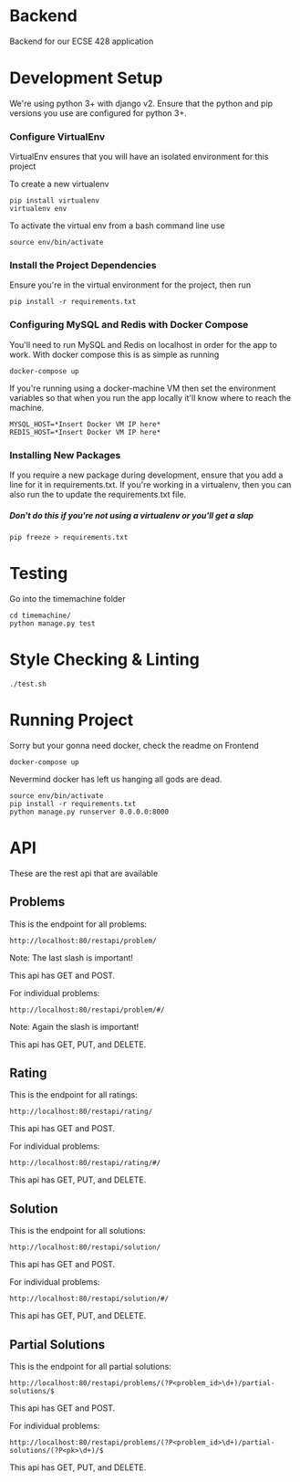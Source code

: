 # Backend
Backend for our ECSE 428 application

# Development Setup
We're using python 3+ with django v2. 
Ensure that the python and pip versions you use are configured 
for python 3+.

### Configure VirtualEnv
VirtualEnv ensures that you will have an isolated environment for this project

To create a new virtualenv
```
pip install virtualenv
virtualenv env
```

To activate the virtual env from a bash command line use
```
source env/bin/activate
```

### Install the Project Dependencies

Ensure you're in the virtual environment for the project, then run
```
pip install -r requirements.txt
```

### Configuring MySQL and Redis with Docker Compose

You'll need to run MySQL and Redis on localhost in order for the app to work. With docker compose this is as simple as running
```
docker-compose up
```

If you're running using a docker-machine VM then set the environment variables so that when you run the app locally
it'll know where to reach the machine.
```
MYSQL_HOST=*Insert Docker VM IP here*
REDIS_HOST=*Insert Docker VM IP here*
```

### Installing New Packages

If you require a new package during development, ensure that you add a line for it in requirements.txt. 
If you're working in a virtualenv, then you can also run the to update the requirements.txt file.

##### Don't do this if you're not using a virtualenv or you'll get a slap
```
pip freeze > requirements.txt
```

# Testing

Go into the timemachine folder

```
cd timemachine/
python manage.py test
```

# Style Checking & Linting

```
./test.sh
```
# Running Project
Sorry but your gonna need docker, check the readme on Frontend

```
docker-compose up
```

Nevermind docker has left us hanging all gods are dead. 

```
source env/bin/activate
pip install -r requirements.txt
python manage.py runserver 0.0.0.0:8000
```

# API
These are the rest api that are available

## Problems
This is the endpoint for all problems:

```
http://localhost:80/restapi/problem/
```

Note: The last slash is important!

This api has GET and POST.


For individual problems:

```
http://localhost:80/restapi/problem/#/
```

Note: Again the slash is important!

This api has GET, PUT, and DELETE.

## Rating
This is the endpoint for all ratings:

```
http://localhost:80/restapi/rating/
```

This api has GET and POST.


For individual problems:

```
http://localhost:80/restapi/rating/#/
```

This api has GET, PUT, and DELETE.

## Solution
This is the endpoint for all solutions:

```
http://localhost:80/restapi/solution/
```

This api has GET and POST.


For individual problems:

```
http://localhost:80/restapi/solution/#/
```

This api has GET, PUT, and DELETE.

## Partial Solutions
This is the endpoint for all partial solutions:

```
http://localhost:80/restapi/problems/(?P<problem_id>\d+)/partial-solutions/$
```

This api has GET and POST.


For individual problems:

```
http://localhost:80/restapi/problems/(?P<problem_id>\d+)/partial-solutions/(?P<pk>\d+)/$
```

This api has GET, PUT, and DELETE.

